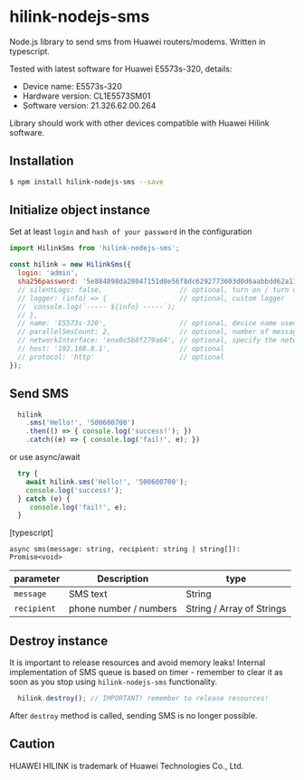 # hilink-nodejs-sms
Node.js library to send sms from Huawei routers/modems. Written in typescript.

Tested with latest software for Huawei E5573s-320, details:

* Device name:		E5573s-320
* Hardware version:	CL1E5573SM01
* Software version:	21.326.62.00.264

Library should work with other devices compatible with Huawei Hilink software.


## Installation
```sh
$ npm install hilink-nodejs-sms --save
```


## Initialize object instance
Set at least `login` and `hash of your password` in the configuration
```js
import HilinkSms from 'hilink-nodejs-sms';

const hilink = new HilinkSms({
  login: 'admin',
  sha256password: '5e884898da28047151d0e56f8dc6292773603d0d6aabbdd62a11ef721d1542d8', // sha256('password')
  // silentLogs: false,                   // optional, turn on / turn off the logs (doesn't work if custom logger is defined)
  // logger: (info) => {                  // optional, custom logger
  //  console.log(`----- ${info} -----`);
  // },
  // name: 'E5573s-320',                  // optional, device name used to distinguish many devices
  // parallelSmsCount: 2,                 // optional, number of messages sent in parallel to the device
  // networkInterface: 'enx0c5b8f279a64', // optional, specify the network interface in case of multiple internet connections (linux only with curl installed)
  // host: '192.168.8.1',                 // optional
  // protocol: 'http'                     // optional
});
```


## Send SMS
```js
  hilink
    .sms('Hello!', '500600700')
    .then(() => { console.log('success!'); })
    .catch((e) => { console.log('fail!', e); })
```
or use async/await
```js
  try {
    await hilink.sms('Hello!', '500600700');
    console.log('success!');
  } catch (e) {
     console.log('fail!', e);
  }
```

[typescript]

`async sms(message: string, recipient: string | string[]): Promise<void>`

parameter | Description | type
--- | --- | ---
`message` | SMS text | String
`recipient` | phone number / numbers | String / Array of Strings


## Destroy instance
It is important to release resources and avoid memory leaks!
Internal implementation of SMS queue is based on timer - remember to clear it as soon as you stop using `hilink-nodejs-sms` functionality.
```js
  hilink.destroy(); // IMPORTANT! remember to release resources!
```
After `destroy` method is called, sending SMS is no longer possible.


## Caution
HUAWEI HILINK is trademark of Huawei Technologies Co., Ltd.
